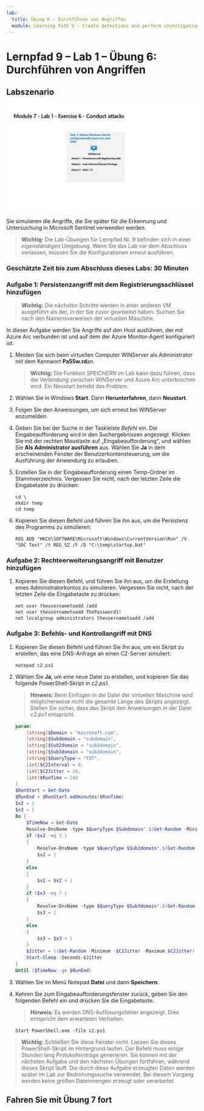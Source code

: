 ```yaml
---
lab:
  title: Übung 6 – Durchführen von Angriffen
  module: Learning Path 9 - Create detections and perform investigations using Microsoft Sentinel
---
```


# Lernpfad 9 – Lab 1 – Übung 6: Durchführen von Angriffen

## Labszenario

![Übersicht über Lab.](../Media/SC-200-Lab_Diagrams_Mod7_L1_Ex6.png)

Sie simulieren die Angriffe, die Sie später für die Erkennung und Untersuchung in Microsoft Sentinel verwenden werden.

>**Wichtig:** Die Lab-Übungen für Lernpfad Nr. 9 befinden sich in einer *eigenständigen* Umgebung. Wenn Sie das Lab vor dem Abschluss verlassen, müssen Sie die Konfigurationen erneut ausführen.

### Geschätzte Zeit bis zum Abschluss dieses Labs: 30 Minuten

### Aufgabe 1: Persistenzangriff mit dem Registrierungsschlüssel hinzufügen

>**Wichtig:** Die nächsten Schritte werden in einer anderen VM ausgeführt als der, in der Sie zuvor gearbeitet haben. Suchen Sie nach den Namensverweisen der virtuellen Maschine.

In dieser Aufgabe werden Sie Angriffe auf den Host ausführen, der mit Azure Arc verbunden ist und auf dem der Azure Monitor-Agent konfiguriert ist.

1. Melden Sie sich beim virtuellen Computer WINServer als Administrator mit dem Kennwort **Pa55w.rd**an.  

    >**Wichtig:** Die Funktion *SPEICHERN* im Lab kann dazu führen, dass die Verbindung zwischen WINServer und Azure Arc unterbrochen wird. Ein Neustart behebt das Problem.  

1. Wählen Sie in Windows **Start**. Dann **Herunterfahren**, dann **Neustart**.

1. Folgen Sie den Anweisungen, um sich erneut bei WINServer anzumelden.

1. Geben Sie bei der Suche in der Taskleiste *Befehl* ein. Die Eingabeaufforderung wird in den Suchergebnissen angezeigt. Klicken Sie mit der rechten Maustaste auf „Eingabeaufforderung“, und wählen Sie **Als Administrator ausführen** aus. Wählen Sie **Ja** in dem erscheinenden Fenster der Benutzerkontensteuerung, um die Ausführung der Anwendung zu erlauben.

1. Erstellen Sie in der Eingabeaufforderung einen Temp-Ordner im Stammverzeichnis. Vergessen Sie nicht, nach der letzten Zeile die Eingabetaste zu drücken:

    ```CommandPrompt
    cd \
    mkdir temp
    cd temp
    ```

1. Kopieren Sie diesen Befehl und führen Sie ihn aus, um die Persistenz des Programms zu simulieren:

    ```CommandPrompt
    REG ADD "HKCU\SOFTWARE\Microsoft\Windows\CurrentVersion\Run" /V "SOC Test" /t REG_SZ /F /D "C:\temp\startup.bat"
    ```


### Aufgabe 2: Rechteerweiterungsangriff mit Benutzer hinzufügen

1. Kopieren Sie diesen Befehl, und führen Sie ihn aus, um die Erstellung eines Administratorkontos zu simulieren. Vergessen Sie nicht, nach der letzten Zeile die Eingabetaste zu drücken:

    ```CommandPrompt
    net user theusernametoadd /add
    net user theusernametoadd ThePassword1!
    net localgroup administrators theusernametoadd /add
    ```


### Aufgabe 3: Befehls- und Kontrollangriff mit DNS

1. Kopieren Sie diesen Befehl und führen Sie ihn aus, um ein Skript zu erstellen, das eine DNS-Anfrage an einen C2-Server simuliert:

    ```CommandPrompt
    notepad c2.ps1
    ```

1. Wählen Sie **Ja**, um eine neue Datei zu erstellen, und kopieren Sie das folgende PowerShell-Skript in *c2.ps1*.

    >**Hinweis:** Beim Einfügen in die Datei der virtuellen Maschine wird möglicherweise nicht die gesamte Länge des Skripts angezeigt. Stellen Sie sicher, dass das Skript den Anweisungen in der Datei *c2.ps1* entspricht.

    ```PowerShell
    param(
        [string]$Domain = "microsoft.com",
        [string]$Subdomain = "subdomain",
        [string]$Sub2domain = "sub2domain",
        [string]$Sub3domain = "sub3domain",
        [string]$QueryType = "TXT",
        [int]$C2Interval = 8,
        [int]$C2Jitter = 20,
        [int]$RunTime = 240
    )
    $RunStart = Get-Date
    $RunEnd = $RunStart.addminutes($RunTime)
    $x2 = 1
    $x3 = 1 
    Do {
        $TimeNow = Get-Date
        Resolve-DnsName -type $QueryType $Subdomain".$(Get-Random -Minimum 1 -Maximum 999999)."$Domain -QuickTimeout
        if ($x2 -eq 3 )
        {
            Resolve-DnsName -type $QueryType $Sub2domain".$(Get-Random -Minimum 1 -Maximum 999999)."$Domain -QuickTimeout
            $x2 = 1
        }
        else
        {
            $x2 = $x2 + 1
        }    
        if ($x3 -eq 7 )
        {
            Resolve-DnsName -type $QueryType $Sub3domain".$(Get-Random -Minimum 1 -Maximum 999999)."$Domain -QuickTimeout
            $x3 = 1
        }
        else
        {
            $x3 = $x3 + 1
        }
        $Jitter = ((Get-Random -Minimum -$C2Jitter -Maximum $C2Jitter) / 100 + 1) +$C2Interval
        Start-Sleep -Seconds $Jitter
    }
    Until ($TimeNow -ge $RunEnd)
    ```

1. Wählen Sie im Menü Notepad **Datei** und dann **Speichern**. 

1. Kehren Sie zum Eingabeaufforderungsfenster zurück, geben Sie den folgenden Befehl ein und drücken Sie die Eingabetaste. 

    >**Hinweis:** Es werden DNS-Auflösungsfehler angezeigt. Dies entspricht dem erwarteten Verhalten.

    ```CommandPrompt
    Start PowerShell.exe -file c2.ps1
    ```

>**Wichtig:** Schließen Sie diese Fenster nicht. Lassen Sie dieses PowerShell-Skript im Hintergrund laufen. Der Befehl muss einige Stunden lang Protokolleinträge generieren. Sie können mit der nächsten Aufgabe und den nächsten Übungen fortfahren, während dieses Skript läuft. Die durch diese Aufgabe erzeugten Daten werden später im Lab zur Bedrohungssuche verwendet. Bei diesem Vorgang werden keine großen Datenmengen erzeugt oder verarbeitet.


## Fahren Sie mit Übung 7 fort
